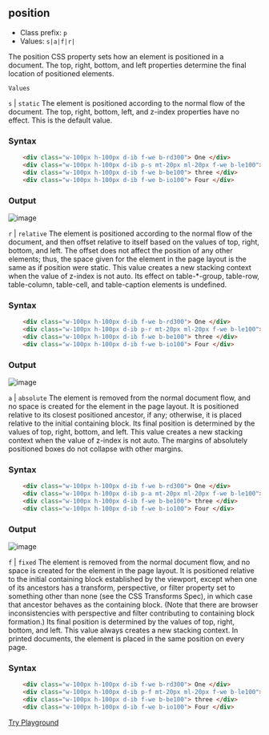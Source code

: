 ## position
- Class prefix: `p`
- Values: `s|a|f|r|`

The position CSS property sets how an element is positioned in a document. The top, right, bottom, and left properties determine the final location of positioned elements.

`Values`

`s` | `static`
    The element is positioned according to the normal flow of the document. The top, right, bottom, left, and z-index properties have no effect. This is the default value.

### Syntax
```html
    <div class="w-100px h-100px d-ib f-we b-rd300"> One </div>
    <div class="w-100px h-100px d-ib p-s mt-20px ml-20px f-we b-le100"> Two </div>
    <div class="w-100px h-100px d-ib f-we b-be100"> three </div>
    <div class="w-100px h-100px d-ib f-we b-io100"> Four </div>
```
### Output
![image](/assets/images/position/pos_static.png)

`r` | `relative`
The element is positioned according to the normal flow of the document, and then offset relative to itself based on the values of top, right, bottom, and left. The offset does not affect the position of any other elements; thus, the space given for the element in the page layout is the same as if position were static.
This value creates a new stacking context when the value of z-index is not auto. Its effect on table-*-group, table-row, table-column, table-cell, and table-caption elements is undefined.

### Syntax
```html
    <div class="w-100px h-100px d-ib f-we b-rd300"> One </div>
    <div class="w-100px h-100px d-ib p-r mt-20px ml-20px f-we b-le100"> Two </div>
    <div class="w-100px h-100px d-ib f-we b-be100"> three </div>
    <div class="w-100px h-100px d-ib f-we b-io100"> Four </div>
```
### Output
![image](/assets/images/position/pos_relative.png)

`a` | `absolute`
The element is removed from the normal document flow, and no space is created for the element in the page layout. It is positioned relative to its closest positioned ancestor, if any; otherwise, it is placed relative to the initial containing block. Its final position is determined by the values of top, right, bottom, and left.
This value creates a new stacking context when the value of z-index is not auto. The margins of absolutely positioned boxes do not collapse with other margins.

### Syntax
```html
    <div class="w-100px h-100px d-ib f-we b-rd300"> One </div>
    <div class="w-100px h-100px d-ib p-a mt-20px ml-20px f-we b-le100"> Two </div>
    <div class="w-100px h-100px d-ib f-we b-be100"> three </div>
    <div class="w-100px h-100px d-ib f-we b-io100"> Four </div>
```
### Output
![image](/assets/images/position/pos_absolute.png)

`f` | `fixed`
The element is removed from the normal document flow, and no space is created for the element in the page layout. It is positioned relative to the initial containing block established by the viewport, except when one of its ancestors has a transform, perspective, or filter property set to something other than none (see the CSS Transforms Spec), in which case that ancestor behaves as the containing block. (Note that there are browser inconsistencies with perspective and filter contributing to containing block formation.) Its final position is determined by the values of top, right, bottom, and left.
This value always creates a new stacking context. In printed documents, the element is placed in the same position on every page.

### Syntax
```html
    <div class="w-100px h-100px d-ib f-we b-rd300"> One </div>
    <div class="w-100px h-100px d-ib p-f mt-20px ml-20px f-we b-le100"> Two </div>
    <div class="w-100px h-100px d-ib f-we b-be100"> three </div>
    <div class="w-100px h-100px d-ib f-we b-io100"> Four </div>
```
[Try Playground](../../../demo)
